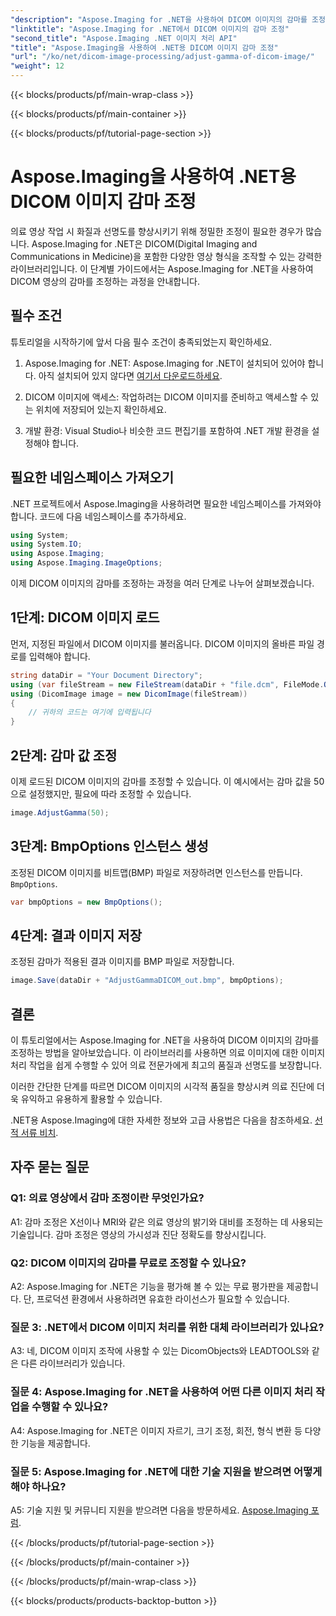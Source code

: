```yaml
---
"description": "Aspose.Imaging for .NET을 사용하여 DICOM 이미지의 감마를 조정하는 방법을 알아보세요. 간단한 단계로 의료 이미지 품질을 향상시켜 보세요."
"linktitle": "Aspose.Imaging for .NET에서 DICOM 이미지의 감마 조정"
"second_title": "Aspose.Imaging .NET 이미지 처리 API"
"title": "Aspose.Imaging을 사용하여 .NET용 DICOM 이미지 감마 조정"
"url": "/ko/net/dicom-image-processing/adjust-gamma-of-dicom-image/"
"weight": 12
---
```


{{< blocks/products/pf/main-wrap-class >}}

{{< blocks/products/pf/main-container >}}

{{< blocks/products/pf/tutorial-page-section >}}

# Aspose.Imaging을 사용하여 .NET용 DICOM 이미지 감마 조정

의료 영상 작업 시 화질과 선명도를 향상시키기 위해 정밀한 조정이 필요한 경우가 많습니다. Aspose.Imaging for .NET은 DICOM(Digital Imaging and Communications in Medicine)을 포함한 다양한 영상 형식을 조작할 수 있는 강력한 라이브러리입니다. 이 단계별 가이드에서는 Aspose.Imaging for .NET을 사용하여 DICOM 영상의 감마를 조정하는 과정을 안내합니다.

## 필수 조건

튜토리얼을 시작하기에 앞서 다음 필수 조건이 충족되었는지 확인하세요.

1. Aspose.Imaging for .NET: Aspose.Imaging for .NET이 설치되어 있어야 합니다. 아직 설치되어 있지 않다면 [여기서 다운로드하세요](https://releases.aspose.com/imaging/net/).

2. DICOM 이미지에 액세스: 작업하려는 DICOM 이미지를 준비하고 액세스할 수 있는 위치에 저장되어 있는지 확인하세요.

3. 개발 환경: Visual Studio나 비슷한 코드 편집기를 포함하여 .NET 개발 환경을 설정해야 합니다.

## 필요한 네임스페이스 가져오기

.NET 프로젝트에서 Aspose.Imaging을 사용하려면 필요한 네임스페이스를 가져와야 합니다. 코드에 다음 네임스페이스를 추가하세요.

```csharp
using System;
using System.IO;
using Aspose.Imaging;
using Aspose.Imaging.ImageOptions;
```

이제 DICOM 이미지의 감마를 조정하는 과정을 여러 단계로 나누어 살펴보겠습니다.

## 1단계: DICOM 이미지 로드

먼저, 지정된 파일에서 DICOM 이미지를 불러옵니다. DICOM 이미지의 올바른 파일 경로를 입력해야 합니다.

```csharp
string dataDir = "Your Document Directory";
using (var fileStream = new FileStream(dataDir + "file.dcm", FileMode.Open, FileAccess.Read))
using (DicomImage image = new DicomImage(fileStream))
{
    // 귀하의 코드는 여기에 입력됩니다
}
```

## 2단계: 감마 값 조정

이제 로드된 DICOM 이미지의 감마를 조정할 수 있습니다. 이 예시에서는 감마 값을 50으로 설정했지만, 필요에 따라 조정할 수 있습니다.

```csharp
image.AdjustGamma(50);
```

## 3단계: BmpOptions 인스턴스 생성

조정된 DICOM 이미지를 비트맵(BMP) 파일로 저장하려면 인스턴스를 만듭니다. `BmpOptions`.

```csharp
var bmpOptions = new BmpOptions();
```

## 4단계: 결과 이미지 저장

조정된 감마가 적용된 결과 이미지를 BMP 파일로 저장합니다.

```csharp
image.Save(dataDir + "AdjustGammaDICOM_out.bmp", bmpOptions);
```

## 결론

이 튜토리얼에서는 Aspose.Imaging for .NET을 사용하여 DICOM 이미지의 감마를 조정하는 방법을 알아보았습니다. 이 라이브러리를 사용하면 의료 이미지에 대한 이미지 처리 작업을 쉽게 수행할 수 있어 의료 전문가에게 최고의 품질과 선명도를 보장합니다.

이러한 간단한 단계를 따르면 DICOM 이미지의 시각적 품질을 향상시켜 의료 진단에 더욱 유익하고 유용하게 활용할 수 있습니다.

.NET용 Aspose.Imaging에 대한 자세한 정보와 고급 사용법은 다음을 참조하세요. [선적 서류 비치](https://reference.aspose.com/imaging/net/).

## 자주 묻는 질문

### Q1: 의료 영상에서 감마 조정이란 무엇인가요?

A1: 감마 조정은 X선이나 MRI와 같은 의료 영상의 밝기와 대비를 조정하는 데 사용되는 기술입니다. 감마 조정은 영상의 가시성과 진단 정확도를 향상시킵니다.

### Q2: DICOM 이미지의 감마를 무료로 조정할 수 있나요?

A2: Aspose.Imaging for .NET은 기능을 평가해 볼 수 있는 무료 평가판을 제공합니다. 단, 프로덕션 환경에서 사용하려면 유효한 라이선스가 필요할 수 있습니다.

### 질문 3: .NET에서 DICOM 이미지 처리를 위한 대체 라이브러리가 있나요?

A3: 네, DICOM 이미지 조작에 사용할 수 있는 DicomObjects와 LEADTOOLS와 같은 다른 라이브러리가 있습니다.

### 질문 4: Aspose.Imaging for .NET을 사용하여 어떤 다른 이미지 처리 작업을 수행할 수 있나요?

A4: Aspose.Imaging for .NET은 이미지 자르기, 크기 조정, 회전, 형식 변환 등 다양한 기능을 제공합니다.

### 질문 5: Aspose.Imaging for .NET에 대한 기술 지원을 받으려면 어떻게 해야 하나요?

A5: 기술 지원 및 커뮤니티 지원을 받으려면 다음을 방문하세요. [Aspose.Imaging 포럼](https://forum.aspose.com/).

{{< /blocks/products/pf/tutorial-page-section >}}

{{< /blocks/products/pf/main-container >}}

{{< /blocks/products/pf/main-wrap-class >}}

{{< blocks/products/products-backtop-button >}}
